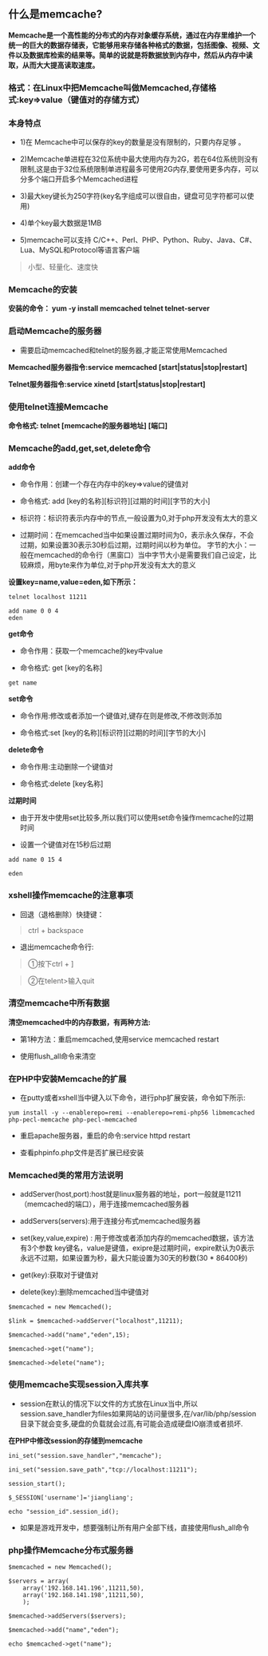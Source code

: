 ## 什么是memcache?

**Memcache是一个高性能的分布式的内存对象缓存系统，通过在内存里维护一个统一的巨大的数据存储表，它能够用来存储各种格式的数据，包括图像、视频、文件以及数据库检索的结果等。简单的说就是将数据放到内存中，然后从内存中读取，从而大大提高读取速度。**

### 格式：在Linux中把Memcache叫做Memcached,存储格式:key=>value（键值对的存储方式）

### 本身特点
* 1)在 Memcache中可以保存的key的数量是没有限制的，只要内存足够 。

* 2)Memcache单进程在32位系统中最大使用内存为2G，若在64位系统则没有限制,这是由于32位系统限制单进程最多可使用2G内存,要使用更多内存，可以分多个端口开启多个Memcached进程

* 3)最大key键长为250字符(key名字组成可以很自由，键盘可见字符都可以使用)

* 4)单个key最大数据是1MB

* 5)memcache可以支持 C/C++、Perl、PHP、Python、Ruby、Java、C#、Lua、MySQL和Protocol等语言客户端

> 小型、轻量化、速度快

### Memcache的安装

**安装的命令： yum -y install memcached telnet telnet-server**

### 启动Memcache的服务器

* 需要启动memcached和telnet的服务器,才能正常使用Memcached

**Memcached服务器指令:service memcached [start|status|stop|restart]**

**Telnet服务器指令:service xinetd [start|status|stop|restart]**

### 使用telnet连接Memcache

**命令格式: telnet [memcache的服务器地址] [端口]**

### Memcache的add,get,set,delete命令

**add命令**

* 命令作用：创建一个存在内存中的key=>value的键值对

* 命令格式: add [key的名称][标识符][过期的时间][字节的大小]

* 标识符：标识符表示内存中的节点,一般设置为0,对于php开发没有太大的意义

* 过期时间：在memcached当中如果设置过期时间为0，表示永久保存，不会过期，如果设置30表示30秒后过期，过期时间以秒为单位。
字节的大小：一般在memcached的命令行（黑窗口）当中字节大小是需要我们自己设定，比较麻烦，用byte来作为单位,对于php开发没有太大的意义

**设置key=name,value=eden,如下所示：**

```
telnet localhost 11211

add name 0 0 4
eden
```

**get命令**

* 命令作用：获取一个memcache的key中value

* 命令格式: get [key的名称]

```
get name
```

**set命令**

* 命令作用:修改或者添加一个键值对,键存在则是修改,不修改则添加

* 命令格式:set [key的名称][标识符][过期的时间][字节的大小]

**delete命令**

* 命令作用:主动删除一个键值对

* 命令格式:delete [key名称]

**过期时间**

* 由于开发中使用set比较多,所以我们可以使用set命令操作memcache的过期时间

* 设置一个键值对在15秒后过期

```
add name 0 15 4

eden
```

### xshell操作memcache的注意事项

* 回退（退格删除）快捷键：

> ctrl + backspace

* 退出memcache命令行:

> ①按下ctrl + ]

> ②在telent>输入quit

### 清空memcache中所有数据

**清空memcached中的内存数据，有两种方法:**

* 第1种方法：重启memcached,使用service memcached restart

* 使用flush_all命令来清空

### 在PHP中安装Memcache的扩展

* 在putty或者xshell当中键入以下命令，进行php扩展安装，命令如下所示:

`yum install -y --enablerepo=remi --enablerepo=remi-php56 libmemcached php-pecl-memcache php-pecl-memcached`

* 重启apache服务器，重启的命令:service httpd restart

* 查看phpinfo.php文件是否扩展已经安装

### Memcached类的常用方法说明

* addServer(host,port):host就是linux服务器的地址，port一般就是11211（memcached的端口），用于连接memcached服务器

* addServers(servers):用于连接分布式memcached服务器

* set(key,value,expire) : 用于修改或者添加内存的memcached数据，该方法有3个参数
key键名，value是键值，exipre是过期时间，expire默认为0表示永远不过期，如果设置为秒，最大只能设置为30天的秒数(30 * 86400秒)

* get(key):获取对于键值对

* delete(key):删除memcached当中键值对

```
$memcached = new Memcached();

$link = $memcached->addServer("localhost",11211);

$memcached->add("name","eden",15);

$memcached->get("name");

$memcached->delete("name");
```

### 使用memcache实现session入库共享

* session在默认的情况下以文件的方式放在Linux当中,所以session.save_handler为files如果网站的访问量很多,在/var/lib/php/session目录下就会变多,硬盘的负载就会过高,有可能会造成硬盘IO崩溃或者损坏.

**在PHP中修改session的存储到memcache**

```
ini_set("session.save_handler","memcache");

ini_set("session.save_path","tcp://localhost:11211");

session_start();

$_SESSION['username']='jiangliang';

echo "session_id".session_id();
```

* 如果是游戏开发中，想要强制让所有用户全部下线，直接使用flush_all命令

### php操作Memcache分布式服务器

```
$memcached = new Memcached();

$servers = array(
	array('192.168.141.196',11211,50),
	array('192.168.141.198',11211,50),
	);

$memcached->addServers($servers);

$memcached->add("name","eden");

echo $memcached->get("name");
```





